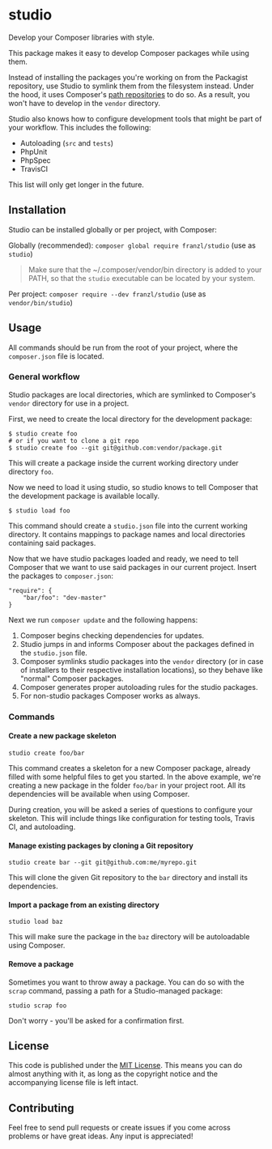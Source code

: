# studio

Develop your Composer libraries with style.

This package makes it easy to develop Composer packages while using them.

Instead of installing the packages you're working on from the Packagist repository, use Studio to symlink them from the filesystem instead.
Under the hood, it uses Composer's [path repositories](https://getcomposer.org/doc/05-repositories.md#path) to do so.
As a result, you won't have to develop in the `vendor` directory.

Studio also knows how to configure development tools that might be part of your workflow.
This includes the following:

- Autoloading (`src` and `tests`)
- PhpUnit
- PhpSpec
- TravisCI

This list will only get longer in the future.

## Installation

Studio can be installed globally or per project, with Composer:

Globally (recommended): `composer global require franzl/studio`
(use as `studio`)

> Make sure that the ~/.composer/vendor/bin directory is added to your PATH, so that the `studio` executable can be located by your system.

Per project: `composer require --dev franzl/studio`
(use as `vendor/bin/studio`)

## Usage

All commands should be run from the root of your project, where the `composer.json` file is located.

### General workflow

Studio packages are local directories, which are symlinked to Composer's `vendor` directory for use in a project.

First, we need to create the local directory for the development package:

    $ studio create foo
    # or if you want to clone a git repo
    $ studio create foo --git git@github.com:vendor/package.git
   
This will create a package inside the current working directory under directory `foo`.

Now we need to load it using studio, so studio knows to tell Composer that the development package is available locally.

    $ studio load foo
    
This command should create a `studio.json` file into the current working directory.
It contains mappings to package names and local directories containing said packages.

Now that we have studio packages loaded and ready, we need to tell Composer that we want to use said packages in our current project.
Insert the packages to `composer.json`:

    "require": {
        "bar/foo": "dev-master"
    }
    
Next we run `composer update` and the following happens:

1.  Composer begins checking dependencies for updates.
2.  Studio jumps in and informs Composer about the packages defined in the `studio.json` file.
3.  Composer symlinks studio packages into the `vendor` directory (or in case of installers to their respective installation locations),
    so they behave like "normal" Composer packages.
4.  Composer generates proper autoloading rules for the studio packages.
5.  For non-studio packages Composer works as always.

### Commands

#### Create a new package skeleton

    studio create foo/bar

This command creates a skeleton for a new Composer package, already filled with some helpful files to get you started.
In the above example, we're creating a new package in the folder `foo/bar` in your project root.
All its dependencies will be available when using Composer.

During creation, you will be asked a series of questions to configure your skeleton.
This will include things like configuration for testing tools, Travis CI, and autoloading.

#### Manage existing packages by cloning a Git repository

    studio create bar --git git@github.com:me/myrepo.git

This will clone the given Git repository to the `bar` directory and install its dependencies.

#### Import a package from an existing directory

    studio load baz

This will make sure the package in the `baz` directory will be autoloadable using Composer.

#### Remove a package

Sometimes you want to throw away a package.
You can do so with the `scrap` command, passing a path for a Studio-managed package:

    studio scrap foo

Don't worry - you'll be asked for a confirmation first.

## License

This code is published under the [MIT License](http://opensource.org/licenses/MIT).
This means you can do almost anything with it, as long as the copyright notice and the accompanying license file is left intact.

## Contributing

Feel free to send pull requests or create issues if you come across problems or have great ideas.
Any input is appreciated!
